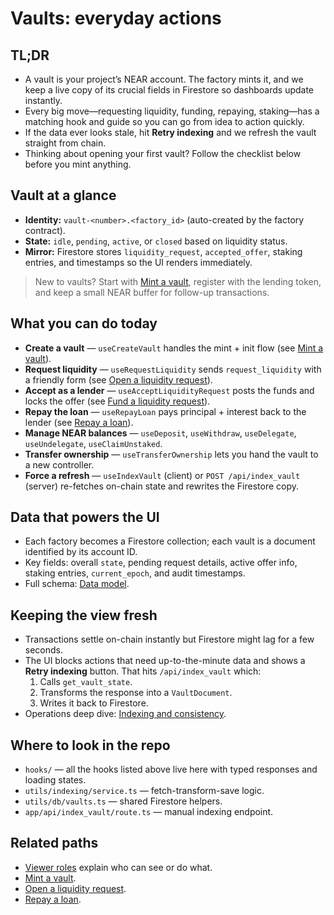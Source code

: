 # Vaults: everyday actions

## TL;DR
- A vault is your project’s NEAR account. The factory mints it, and we keep a live copy of its crucial fields in Firestore so dashboards update instantly.
- Every big move—requesting liquidity, funding, repaying, staking—has a matching hook and guide so you can go from idea to action quickly.
- If the data ever looks stale, hit **Retry indexing** and we refresh the vault straight from chain.
- Thinking about opening your first vault? Follow the checklist below before you mint anything.

## Vault at a glance
- **Identity:** `vault-<number>.<factory_id>` (auto-created by the factory contract).
- **State:** `idle`, `pending`, `active`, or `closed` based on liquidity status.
- **Mirror:** Firestore stores `liquidity_request`, `accepted_offer`, staking entries, and timestamps so the UI renders immediately.

> New to vaults? Start with [Mint a vault](../guides/create-vault.md), register with the lending token, and keep a small NEAR buffer for follow-up transactions.

## What you can do today
- **Create a vault** — `useCreateVault` handles the mint + init flow (see [Mint a vault](../guides/create-vault.md)).
- **Request liquidity** — `useRequestLiquidity` sends `request_liquidity` with a friendly form (see [Open a liquidity request](../guides/opening-liquidity-request.md)).
- **Accept as a lender** — `useAcceptLiquidityRequest` posts the funds and locks the offer (see [Fund a liquidity request](../guides/fund-liquidity-request.md)).
- **Repay the loan** — `useRepayLoan` pays principal + interest back to the lender (see [Repay a loan](../guides/repay-loan.md)).
- **Manage NEAR balances** — `useDeposit`, `useWithdraw`, `useDelegate`, `useUndelegate`, `useClaimUnstaked`.
- **Transfer ownership** — `useTransferOwnership` lets you hand the vault to a new controller.
- **Force a refresh** — `useIndexVault` (client) or `POST /api/index_vault` (server) re-fetches on-chain state and rewrites the Firestore copy.

## Data that powers the UI
- Each factory becomes a Firestore collection; each vault is a document identified by its account ID.
- Key fields: overall `state`, pending request details, active offer info, staking entries, `current_epoch`, and audit timestamps.
- Full schema: [Data model](../reference/data-model.md).

## Keeping the view fresh
- Transactions settle on-chain instantly but Firestore might lag for a few seconds.
- The UI blocks actions that need up-to-the-minute data and shows a **Retry indexing** button. That hits `/api/index_vault` which:
  1. Calls `get_vault_state`.
  2. Transforms the response into a `VaultDocument`.
  3. Writes it back to Firestore.
- Operations deep dive: [Indexing and consistency](../operations/indexing.md).

## Where to look in the repo
- `hooks/` — all the hooks listed above live here with typed responses and loading states.
- `utils/indexing/service.ts` — fetch-transform-save logic.
- `utils/db/vaults.ts` — shared Firestore helpers.
- `app/api/index_vault/route.ts` — manual indexing endpoint.

## Related paths
- [Viewer roles](../reference/roles.md) explain who can see or do what.
- [Mint a vault](../guides/create-vault.md).
- [Open a liquidity request](../guides/opening-liquidity-request.md).
- [Repay a loan](../guides/repay-loan.md).
